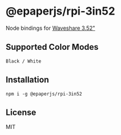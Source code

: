# @epaperjs/rpi-3in52

Node bindings for [Waveshare 3.52"](https://www.waveshare.com/3.52inch-e-paper-hat.htm)

## Supported Color Modes

`Black / White`

## Installation

```
npm i -g @epaperjs/rpi-3in52
```

## License

MIT
